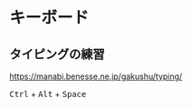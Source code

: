 # キーボード

## タイピングの練習

https://manabi.benesse.ne.jp/gakushu/typing/

<kbd>Ctrl</kbd> + <kbd>Alt</kbd> + <kbd>Space</kbd>